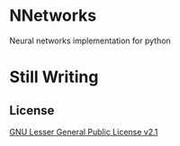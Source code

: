 # NNetworks
Neural networks implementation for python
# Still Writing
## License
[GNU Lesser General Public License v2.1](https://github.com/vtarale/NNetworks/blob/main/LICENSE)
